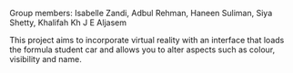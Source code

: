Group members: Isabelle Zandi, Adbul Rehman, Haneen Suliman, Siya Shetty, Khalifah Kh J E Aljasem

This project aims to incorporate virtual reality with an interface that loads the formula student car and allows you to alter aspects such as colour, visibility and name.
